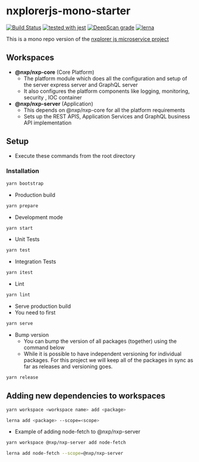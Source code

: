 # nxplorerjs-mono-starter

[![Build Status](https://travis-ci.org/ERS-HCL/nxplorerjs-mono-starter.svg?branch=master)](https://travis-ci.org/ERS-HCL/nxplorerjs-mono-starter)
[![tested with jest](https://img.shields.io/badge/tested_with-jest-99424f.svg)](https://github.com/facebook/jest)
[![DeepScan grade](https://deepscan.io/api/projects/2898/branches/21962/badge/grade.svg)](https://deepscan.io/dashboard#view=project&pid=2898&bid=21962)
[![lerna](https://img.shields.io/badge/maintained%20with-lerna-cc00ff.svg)](https://lernajs.io/)

This is a mono repo version of the [nxplorer js microservice project](https://github.com/ERS-HCL/nxplorerjs-microservice-starter)

## Workspaces

- **@nxp/nxp-core** (Core Platform)
  - The platform module which does all the configuration and setup of the server express server and GraphQL server
  - It also configures the platform components like logging, monitoring, security , IOC container
- **@nxp/nxp-server** (Application)
  - This depends on @nxp/nxp-core for all the platform requirements
  - Sets up the REST APIS, Application Services and GraphQL business API implementation

## Setup

- Execute these commands from the root directory

### Installation

```bash
yarn bootstrap
```

- Production build

```bash
yarn prepare
```

- Development mode

```bash
yarn start
```

- Unit Tests

```bash
yarn test
```

- Integration Tests

```bash
yarn itest
```

- Lint

```bash
yarn lint
```

- Serve production build
- You need to first

```bash
yarn serve
```

- Bump version
  - You can bump the version of all packages (together) using the command below
  - While it is possible to have independent versioning for individual packages. For this project we will keep all of the packages in sync as far as releases and versioning goes.

```bash
yarn release
```

## Adding new dependencies to workspaces

```bash
yarn workspace <workspace name> add <package>
```

```bash
lerna add <package> --scope=<scope>
```

- Example of adding node-fetch to @nxp/nxp-server

```bash
yarn workspace @nxp/nxp-server add node-fetch
```

```bash
lerna add node-fetch --scope=@nxp/nxp-server
```
